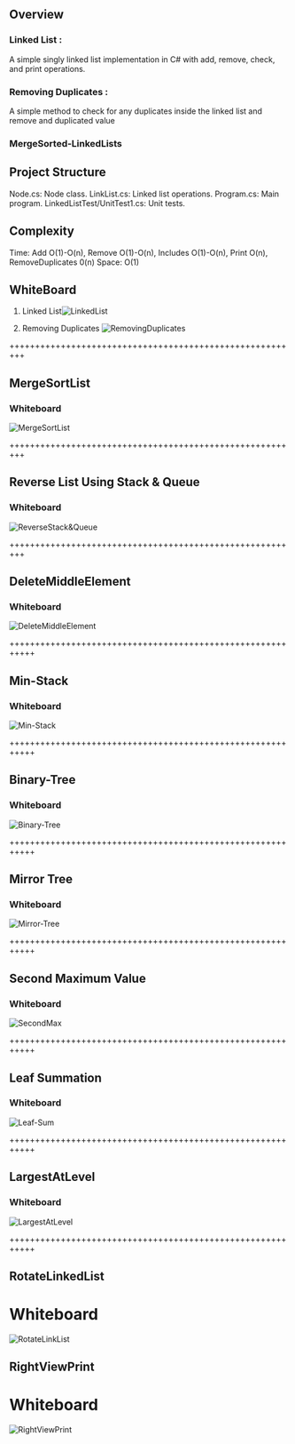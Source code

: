 ## Overview
### Linked List : 
A simple singly linked list implementation in C# with add, remove, check, and print operations.
### Removing Duplicates :
A simple method to check for any duplicates inside the linked list and remove and duplicated value

### MergeSorted-LinkedLists


## Project Structure
Node.cs: Node class.
LinkList.cs: Linked list operations.
Program.cs: Main program.
LinkedListTest/UnitTest1.cs: Unit tests.


## Complexity
Time: Add O(1)-O(n), Remove O(1)-O(n), Includes O(1)-O(n), Print O(n), RemoveDuplicates 0(n)
Space: O(1)


## WhiteBoard
1. Linked List![LinkedList](../White%20Board%20Challenge/Images/LinkedList.jpg)

2. Removing Duplicates
![RemovingDuplicates](../White%20Board%20Challenge/Images/RemoveDuplicateValues.png)





+++++++++++++++++++++++++++++++++++++++++++++++++++++++++
## MergeSortList 

### Whiteboard
![MergeSortList](../White%20Board%20Challenge/Images/MergeSortList.jpg)

+++++++++++++++++++++++++++++++++++++++++++++++++++++++++
## Reverse List Using Stack & Queue 

### Whiteboard
![ReverseStack&Queue](../White%20Board%20Challenge/Images/ReverseList.jpg)

+++++++++++++++++++++++++++++++++++++++++++++++++++++++++
## DeleteMiddleElement

### Whiteboard
![DeleteMiddleElement](../White%20Board%20Challenge/Images/DeleteMiddleElement.jpg)


+++++++++++++++++++++++++++++++++++++++++++++++++++++++++++
## Min-Stack

### Whiteboard
![Min-Stack](../White%20Board%20Challenge/Images/MinStack.jpg)

+++++++++++++++++++++++++++++++++++++++++++++++++++++++++++
## Binary-Tree


### Whiteboard
![Binary-Tree](../White%20Board%20Challenge/Images/BinaryTree.jpg)

+++++++++++++++++++++++++++++++++++++++++++++++++++++++++++

## Mirror Tree

### Whiteboard
![Mirror-Tree](../White%20Board%20Challenge/Images/Mirror.jpg)


+++++++++++++++++++++++++++++++++++++++++++++++++++++++++++

## Second Maximum Value

### Whiteboard
![SecondMax](../White%20Board%20Challenge/Images/SecondMax.jpg)

+++++++++++++++++++++++++++++++++++++++++++++++++++++++++++

## Leaf Summation

### Whiteboard
![Leaf-Sum](../White%20Board%20Challenge/Images/SumLeafs.jpg)

+++++++++++++++++++++++++++++++++++++++++++++++++++++++++++

## LargestAtLevel

### Whiteboard
![LargestAtLevel](../White%20Board%20Challenge/Images/LargestAtLevel.jpg)

+++++++++++++++++++++++++++++++++++++++++++++++++++++++++++

## RotateLinkedList

# Whiteboard
![RotateLinkList](../White%20Board%20Challenge/Images/RotateLinkList.PNG)

## RightViewPrint

# Whiteboard
![RightViewPrint](../White%20Board%20Challenge/Images/RotateLinkList.PNG)